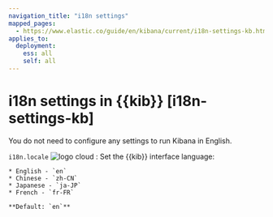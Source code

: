 ```yaml
---
navigation_title: "i18n settings"
mapped_pages:
  - https://www.elastic.co/guide/en/kibana/current/i18n-settings-kb.html
applies_to:
  deployment:
    ess: all
    self: all
---
```


# i18n settings in {{kib}} [i18n-settings-kb]

You do not need to configure any settings to run Kibana in English.

`i18n.locale` ![logo cloud](https://doc-icons.s3.us-east-2.amazonaws.com/logo_cloud.svg "Supported on {{ech}}")
:   Set the {{kib}} interface language:

    * English - `en`
    * Chinese - `zh-CN`
    * Japanese - `ja-JP`
    * French - `fr-FR`
    
    **Default: `en`**


